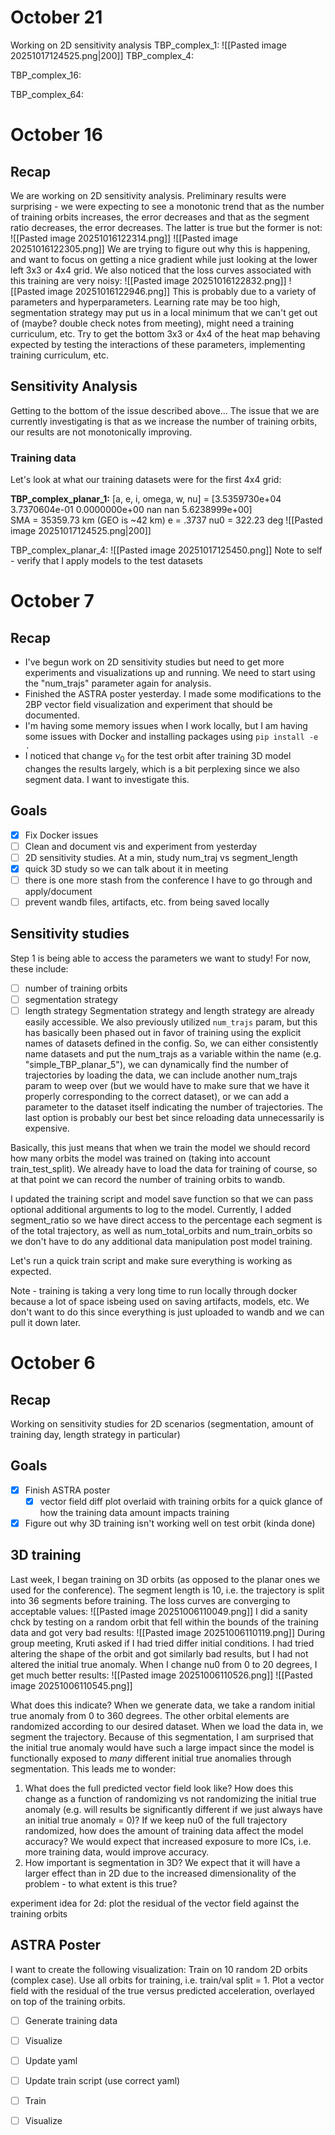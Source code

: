 # October 21
Working on 2D sensitivity analysis
TBP_complex_1:
 ![[Pasted image 20251017124525.png|200]]
TBP_complex_4:

TBP_complex_16:

TBP_complex_64:

# October 16
## Recap
We are working on 2D sensitivity analysis. Preliminary results were surprising - we were expecting to see a monotonic trend that as the number of training orbits increases, the error decreases and that as the segment ratio decreases, the error decreases. The latter is true but the former is not:
![[Pasted image 20251016122314.png]]
![[Pasted image 20251016122305.png]]
We are trying to figure out why this is happening, and want to focus on getting a nice gradient while just looking at the lower left 3x3 or 4x4 grid. 
We also noticed that the loss curves associated with this training are very noisy:
![[Pasted image 20251016122832.png]]
![[Pasted image 20251016122946.png]]
This is probably due to a variety of parameters and hyperparameters. Learning rate may be too high, segmentation strategy may put us in a local minimum that we can't get out of (maybe? double check notes from meeting), might need a training curriculum, etc. Try to get the bottom 3x3 or 4x4 of the heat map behaving expected by testing the interactions of these parameters, implementing training curriculum, etc.

## Sensitivity Analysis
Getting to the bottom of the issue described above...
The issue that we are currently investigating is that as we increase the number of training orbits, our results are not monotonically improving.

### Training data
Let's look at what our training datasets were for the first 4x4 grid:

**TBP_complex_planar_1:**
\[a, e, i, omega, w, nu\] = \[3.5359730e+04 3.7370604e-01 0.0000000e+00           nan           nan
 5.6238999e+00]\
 SMA = 35359.73 km (GEO is ~42 km)
 e = .3737
 nu0 = 322.23 deg
 ![[Pasted image 20251017124525.png|200]]
 
TBP_complex_planar_4:
![[Pasted image 20251017125450.png]]
Note to self - verify that I apply models to the test datasets
 
# October 7
## Recap
- I've begun work on 2D sensitivity studies but need to get more experiments and visualizations up and running. We need to start using the "num_trajs" parameter again for analysis.
- Finished the ASTRA poster yesterday. I made some modifications to the 2BP vector field visualization and experiment that should be documented. 
- I'm having some memory issues when I work locally, but I am having some issues with Docker and installing packages using `pip install -e .`
- I noticed that change $\nu_0$ for the test orbit after training 3D model changes the results largely, which is a bit perplexing since we also segment data. I want to investigate this. 

## Goals
- [x] Fix Docker issues
- [ ] Clean and document vis and experiment from yesterday
- [ ] 2D sensitivity studies. At a min, study num_traj vs segment_length
- [x] quick 3D study so we can talk about it in meeting
- [ ] there is one more stash from the conference I have to go through and apply/document
- [ ] prevent wandb files, artifacts, etc. from being saved locally
## Sensitivity studies
Step 1 is being able to access the parameters we want to study! For now, these include:
- [ ] number of training orbits
- [ ] segmentation strategy
- [ ] length strategy
Segmentation strategy and length strategy are already easily accessible. We also previously utilized `num_trajs` param, but this has basically been phased out in favor of training using the explicit names of datasets defined in the config. So, we can either consistently name datasets and put the num_trajs as a variable within the name (e.g. "simple_TBP_planar_5"), we can dynamically find the number of trajectories by loading the data, we can include another num_trajs param to weep over (but we would have to make sure that we have it properly corresponding to the correct dataset), or we can add a parameter to the dataset itself indicating the number of trajectories. The last option is probably our best bet since reloading data unnecessarily is expensive. 

Basically, this just means that when we train the model we should record how many orbits the model was trained on (taking into account train_test_split). We already have to load the data for training of course, so at that point we can record the number of training orbits to wandb.

I updated the training script and model save function so that we can pass optional additional arguments to log to the model. Currently, I added segment_ratio so we have direct access to the percentage each segment is of the total trajectory, as well as num_total_orbits and num_train_orbits so we don't have to do any additional data manipulation post model training.

Let's run a quick train script and make sure everything is working as expected.

Note - training is taking a very long time to run locally through docker because a lot of space isbeing used on saving artifacts, models, etc. We don't want to do this since everything is just uploaded to wandb and we can pull it down later. 



# October 6
## Recap
Working on sensitivity studies for 2D scenarios (segmentation, amount of training day, length strategy in particular)
## Goals
- [x] Finish ASTRA poster
	- [x] vector field diff plot overlaid with training orbits for a quick glance of how the training data amount impacts training
- [x] Figure out why 3D training isn't working well on test orbit (kinda done)
## 3D training
Last week, I began training on 3D orbits (as opposed to the planar ones we used for the conference). The segment length is 10, i.e. the trajectory is split into 36 segments before training. The loss curves are converging to acceptable values:
![[Pasted image 20251006110049.png]]
I did a sanity chck by testing on a random orbit that fell within the bounds of the training data and got very bad results:
![[Pasted image 20251006110119.png]]
During group meeting, Kruti asked if I had tried differ initial conditions. I had tried altering the shape of the orbit and got similarly bad results, but I had not altered the initial true anomaly.  When I change nu0 from 0 to 20 degrees, I get much better results:
![[Pasted image 20251006110526.png]]
![[Pasted image 20251006110545.png]]


What does this indicate? When we generate data, we take a random initial true anomaly from 0 to 360 degrees. The other orbital elements are randomized according to our desired dataset. When we load the data in, we segment the trajectory. Because of this segmentation, I am surprised that the initial true anomaly would have such a large impact since the model is functionally exposed to *many* different initial true anomalies through segmentation. 
This leads me to wonder: 
1) What does the full predicted vector field look like? How does this change as a function of randomizing vs not randomizing the initial true anomaly (e.g. will results be significantly different if we just always have an initial true anomaly = 0)? If we keep nu0 of the full trajectory randomized, how does the amount of training data affect the model accuracy? We would expect that increased exposure to more ICs, i.e. more training data, would improve accuracy.
2) How important is segmentation in 3D? We expect that it will have a larger effect than in 2D due to the increased dimensionality of the problem - to what extent is this true?

experiment idea for 2d: plot the residual of the vector field against the training orbits

## ASTRA Poster
I want to create the following visualization:
Train on 10 random 2D orbits (complex case). Use all orbits for training, i.e. train/val split = 1. Plot a vector field with the residual of the true versus predicted acceleration, overlayed on top of the training orbits.
- [ ] Generate training data
- [ ] Visualize
- [ ] Update yaml
- [ ] Update train script (use correct yaml)
- [ ] Train
- [ ] Visualize



